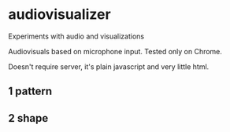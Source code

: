 # audiovisualizer
Experiments with audio and visualizations


Audiovisuals based on microphone input. 
Tested only on Chrome.

Doesn't require server, it's plain javascript and very little html.


## 1 pattern

## 2 shape

